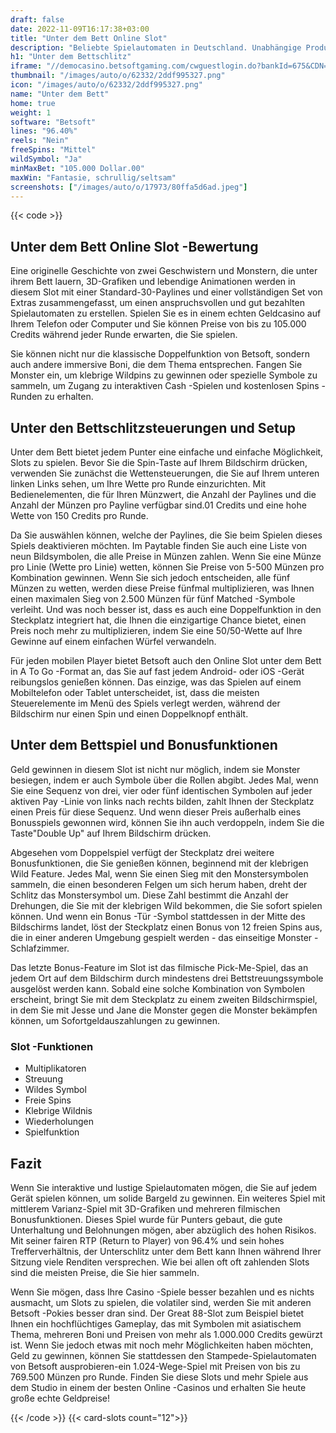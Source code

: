 ```yaml
---
draft: false
date: 2022-11-09T16:17:38+03:00
title: "Unter dem Bett Online Slot"
description: "Beliebte Spielautomaten in Deutschland. Unabhängige Produktbewertungen und exklusive Anmeldeangebote. Jetzt spielen!"
h1: "Unter dem Bettschlitz"
iframe: "//democasino.betsoftgaming.com/cwguestlogin.do?bankId=675&CDN=AUTO&gameId=320"
thumbnail: "/images/auto/o/62332/2ddf995327.png"
icon: "/images/auto/o/62332/2ddf995327.png"
name: "Unter dem Bett"
home: true
weight: 1
software: "Betsoft"
lines: "96.40%"
reels: "Nein"
freeSpins: "Mittel"
wildSymbol: "Ja"
minMaxBet: "105.000 Dollar.00"
maxWin: "Fantasie, schrullig/seltsam"
screenshots: ["/images/auto/o/17973/80ffa5d6ad.jpeg"]
---
```


{{< code >}}<h2>Unter dem Bett Online Slot -Bewertung</h2><p>Eine originelle Geschichte von zwei Geschwistern und Monstern, die unter ihrem Bett lauern, 3D-Grafiken und lebendige Animationen werden in diesem Slot mit einer Standard-30-Paylines und einer vollständigen Set von Extras zusammengefasst, um einen anspruchsvollen und gut bezahlten Spielautomaten zu erstellen. Spielen Sie es in einem echten Geldcasino auf Ihrem Telefon oder Computer und Sie können Preise von bis zu 105.000 Credits während jeder Runde erwarten, die Sie spielen.</p><p>Sie können nicht nur die klassische Doppelfunktion von Betsoft, sondern auch andere immersive Boni, die dem Thema entsprechen. Fangen Sie Monster ein, um klebrige Wildpins zu gewinnen oder spezielle Symbole zu sammeln, um Zugang zu interaktiven Cash -Spielen und kostenlosen Spins -Runden zu erhalten.</p><h2>Unter den Bettschlitzsteuerungen und Setup</h2><p>Unter dem Bett bietet jedem Punter eine einfache und einfache Möglichkeit, Slots zu spielen. Bevor Sie die Spin-Taste auf Ihrem Bildschirm drücken, verwenden Sie zunächst die Wettensteuerungen, die Sie auf Ihrem unteren linken Links sehen, um Ihre Wette pro Runde einzurichten. Mit Bedienelementen, die für Ihren Münzwert, die Anzahl der Paylines und die Anzahl der Münzen pro Payline verfügbar sind.01 Credits und eine hohe Wette von 150 Credits pro Runde.</p><p>Da Sie auswählen können, welche der Paylines, die Sie beim Spielen dieses Spiels deaktivieren möchten. Im Paytable finden Sie auch eine Liste von neun Bildsymbolen, die alle Preise in Münzen zahlen. Wenn Sie eine Münze pro Linie (Wette pro Linie) wetten, können Sie Preise von 5-500 Münzen pro Kombination gewinnen. Wenn Sie sich jedoch entscheiden, alle fünf Münzen zu wetten, werden diese Preise fünfmal multiplizieren, was Ihnen einen maximalen Sieg von 2.500 Münzen für fünf Matched -Symbole verleiht. Und was noch besser ist, dass es auch eine Doppelfunktion in den Steckplatz integriert hat, die Ihnen die einzigartige Chance bietet, einen Preis noch mehr zu multiplizieren, indem Sie eine 50/50-Wette auf Ihre Gewinne auf einem einfachen Würfel verwandeln.</p><p>Für jeden mobilen Player bietet Betsoft auch den Online Slot unter dem Bett in A To Go -Format an, das Sie auf fast jedem Android- oder iOS -Gerät reibungslos genießen können. Das einzige, was das Spielen auf einem Mobiltelefon oder Tablet unterscheidet, ist, dass die meisten Steuerelemente im Menü des Spiels verlegt werden, während der Bildschirm nur einen Spin und einen Doppelknopf enthält.</p><h2>Unter dem Bettspiel und Bonusfunktionen</h2><p>Geld gewinnen in diesem Slot ist nicht nur möglich, indem sie Monster besiegen, indem er auch Symbole über die Rollen abgibt. Jedes Mal, wenn Sie eine Sequenz von drei, vier oder fünf identischen Symbolen auf jeder aktiven Pay -Linie von links nach rechts bilden, zahlt Ihnen der Steckplatz einen Preis für diese Sequenz. Und wenn dieser Preis außerhalb eines Bonusspiels gewonnen wird, können Sie ihn auch verdoppeln, indem Sie die Taste"Double Up" auf Ihrem Bildschirm drücken.</p><p>Abgesehen vom Doppelspiel verfügt der Steckplatz drei weitere Bonusfunktionen, die Sie genießen können, beginnend mit der klebrigen Wild Feature. Jedes Mal, wenn Sie einen Sieg mit den Monstersymbolen sammeln, die einen besonderen Felgen um sich herum haben, dreht der Schlitz das Monstersymbol um. Diese Zahl bestimmt die Anzahl der Drehungen, die Sie mit der klebrigen Wild bekommen, die Sie sofort spielen können. Und wenn ein Bonus -Tür -Symbol stattdessen in der Mitte des Bildschirms landet, löst der Steckplatz einen Bonus von 12 freien Spins aus, die in einer anderen Umgebung gespielt werden - das einseitige Monster -Schlafzimmer.</p><p>Das letzte Bonus-Feature im Slot ist das filmische Pick-Me-Spiel, das an jedem Ort auf dem Bildschirm durch mindestens drei Bettstreuungssymbole ausgelöst werden kann. Sobald eine solche Kombination von Symbolen erscheint, bringt Sie mit dem Steckplatz zu einem zweiten Bildschirmspiel, in dem Sie mit Jesse und Jane die Monster gegen die Monster bekämpfen können, um Sofortgeldauszahlungen zu gewinnen.</p><h3>
Slot -Funktionen</h3><ul>
<li></span>
Multiplikatoren</li>
<li></span>
Streuung</li>
<li></span>
Wildes Symbol</li>
<li></span>
Freie Spins</li>
<li></span>
Klebrige Wildnis</li>
<li></span>
Wiederholungen</li>
<li></span>
Spielfunktion</li></ul><h2>Fazit</h2><p>Wenn Sie interaktive und lustige Spielautomaten mögen, die Sie auf jedem Gerät spielen können, um solide Bargeld zu gewinnen. Ein weiteres Spiel mit mittlerem Varianz-Spiel mit 3D-Grafiken und mehreren filmischen Bonusfunktionen. Dieses Spiel wurde für Punters gebaut, die gute Unterhaltung und Belohnungen mögen, aber abzüglich des hohen Risikos. Mit seiner fairen RTP (Return to Player) von 96.4% und sein hohes Trefferverhältnis, der Unterschlitz unter dem Bett kann Ihnen während Ihrer Sitzung viele Renditen versprechen. Wie bei allen oft oft zahlenden Slots sind die meisten Preise, die Sie hier sammeln.</p><p>Wenn Sie mögen, dass Ihre Casino -Spiele besser bezahlen und es nichts ausmacht, um Slots zu spielen, die volatiler sind, werden Sie mit anderen Betsoft -Pokies besser dran sind. Der Great 88-Slot zum Beispiel bietet Ihnen ein hochflüchtiges Gameplay, das mit Symbolen mit asiatischem Thema, mehreren Boni und Preisen von mehr als 1.000.000 Credits gewürzt ist. Wenn Sie jedoch etwas mit noch mehr Möglichkeiten haben möchten, Geld zu gewinnen, können Sie stattdessen den Stampede-Spielautomaten von Betsoft ausprobieren-ein 1.024-Wege-Spiel mit Preisen von bis zu 769.500 Münzen pro Runde. Finden Sie diese Slots und mehr Spiele aus dem Studio in einem der besten Online -Casinos und erhalten Sie heute große echte Geldpreise!</p>{{< /code >}}
{{< card-slots count="12">}}